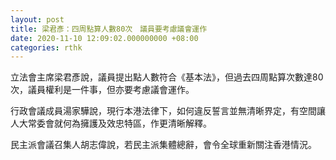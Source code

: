 ```yaml
---
layout: post
title: 梁君彥：四周點算人數80次　議員要考慮議會運作
date: 2020-11-10 12:09:02.000000000 +08:00
categories: rthk
---
```


立法會主席梁君彥說，議員提出點人數符合《基本法》，但過去四周點算次數達80次，議員權利是一件事，但亦要考慮議會運作。

行政會議成員湯家驊說，現行本港法律下，如何違反誓言並無清晰界定，有空間讓人大常委會就何為擁護及效忠特區，作更清晰解釋。

民主派會議召集人胡志偉說，若民主派集體總辭，會令全球重新關注香港情況。
